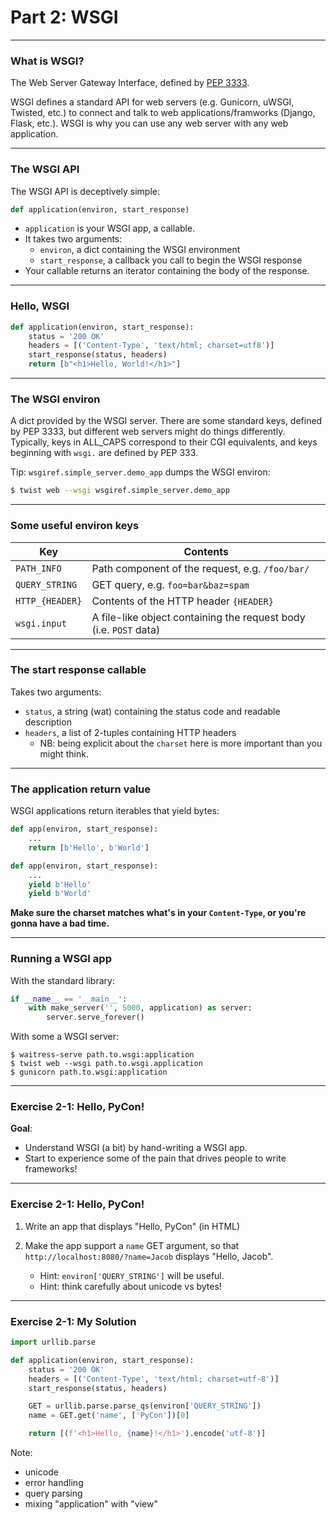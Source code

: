 # Part 2: WSGI

---

### What is WSGI?

The Web Server Gateway Interface, defined by [PEP 3333](https://www.python.org/dev/peps/pep-3333/).

WSGI defines a standard API for web servers (e.g. Gunicorn, uWSGI, Twisted, etc.) to connect and talk to web applications/framworks (Django, Flask, etc.). WSGI is why you can use any web server with any web application.

---

### The WSGI API

The WSGI API is deceptively simple:

```python
def application(environ, start_response)
```

- `application` is your WSGI app, a callable.
- It takes two arguments:
    - `environ`, a dict containing the WSGI environment
    - `start_response`, a callback you call to begin the WSGI response
- Your callable returns an iterator containing the body of the response.

---

### Hello, WSGI

```python
def application(environ, start_response):
    status = '200 OK'
    headers = [('Content-Type', 'text/html; charset=utf8')]
    start_response(status, headers)
    return [b"<h1>Hello, World!</h1>"]
```

---

### The WSGI environ

A dict provided by the WSGI server. There are some standard keys, defined by PEP 3333, but different web servers might do things differently. Typically, keys in ALL_CAPS correspond to their CGI equivalents, and keys beginning with `wsgi.` are defined by PEP 333.

Tip: `wsgiref.simple_server.demo_app` dumps the WSGI environ:

```bash
$ twist web --wsgi wsgiref.simple_server.demo_app
```

---

### Some useful environ keys

| Key | Contents |
| --- | --- |
| `PATH_INFO` | Path component of the request, e.g. `/foo/bar/` |
| `QUERY_STRING` | GET query, e.g. `foo=bar&baz=spam` |
| `HTTP_{HEADER}` | Contents of the HTTP header `{HEADER}` |
| `wsgi.input` | A file-like object containing the request body (i.e. `POST` data) |

---

### The start response callable

Takes two arguments:

- `status`, a string (wat) containing the status code and readable description
- `headers`, a list of 2-tuples containing HTTP headers
    - NB: being explicit about the `charset` here is more important than you might think.

---

### The application return value

WSGI applications return iterables that yield bytes:

```python
def app(environ, start_response):
    ...
    return [b'Hello', b'World']

def app(environ, start_response):
    ...
    yield b'Hello'
    yield b'World'
```

**Make sure the charset matches what's in your `Content-Type`, or you're gonna have a bad time.**

---

### Running a WSGI app

With the standard library:

```python
if __name__ == '__main__':
    with make_server('', 5000, application) as server:
        server.serve_forever()
```

With some a WSGI server:

```
$ waitress-serve path.to.wsgi:application
$ twist web --wsgi path.to.wsgi.application
$ gunicorn path.to.wsgi:application
```

---

### Exercise 2-1: Hello, PyCon!

**Goal**:

- Understand WSGI (a bit) by hand-writing a WSGI app.
- Start to experience some of the pain that drives people to write frameworks!

---

### Exercise 2-1: Hello, PyCon!

1. Write an app that displays "Hello, PyCon" (in HTML)

2. Make the app support a `name` GET argument, so that `http://localhost:8080/?name=Jacob` displays "Hello, Jacob".
    - Hint: `environ['QUERY_STRING']` will be useful.
    - Hint: think carefully about unicode vs bytes!

---

### Exercise 2-1: My Solution

```python
import urllib.parse

def application(environ, start_response):
    status = '200 OK'
    headers = [('Content-Type', 'text/html; charset=utf-8')]
    start_response(status, headers)

    GET = urllib.parse.parse_qs(environ['QUERY_STRING'])
    name = GET.get('name', ['PyCon'])[0]

    return [(f'<h1>Hello, {name}!</h1>').encode('utf-8')]
```

Note:
- unicode
- error handling
- query parsing
- mixing "application" with "view"
